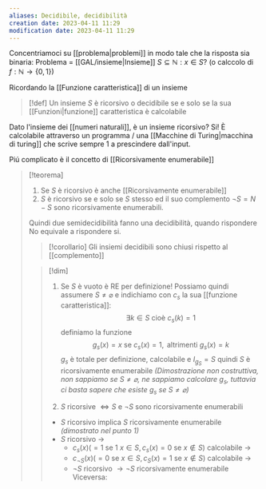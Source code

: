 ```yaml
---
aliases: Decidibile, decidibilità
creation date: 2023-04-11 11:29
modification date: 2023-04-11 11:29
---
```


Concentriamoci su [[problema|problemi]] in modo tale che la risposta sia binaria:
Problema = [[GAL/insieme|Insieme]] $S \subseteq \mathbb{N} : x \in S$?
(o calccolo di $f : \mathbb{N} \to \{ 0,1 \}$)

Ricordando la [[Funzione caratteristica]] di un insieme

> [!def]
> Un insieme $S$ è ricorsivo o decidibile se e solo se la sua [[Funzioni|funzione]] caratteristica è calcolabile

Dato l'insieme dei [[numeri naturali]], è un insieme ricorsivo?
Si! È calcolabile attraverso un programma / una [[Macchine di Turing|macchina di turing]] che scrive sempre 1 a prescindere dall'input. 

Piú complicato è il concetto di [[Ricorsivamente enumerabile]]

>[!teorema]
>1. Se $S$ è ricorsivo è anche [[Ricorsivamente enumerabile]]
>2. $S$ è ricorsivo se e solo se $S$ stesso ed il suo complemento $\neg S = N - S$ sono ricorsivamente enumerabili.
>
>Quindi due semidecidibilità fanno una decidibilità, quando rispondere No equivale a rispondere si.
>
>>[!corollario]
>>Gli insiemi decidibili sono chiusi rispetto al [[complemento]]
>
>>[!dim]
>>1. Se $S$ è vuoto è RE per definizione!
>>   Possiamo quindi assumere $S \neq \varnothing$ e indichiamo con $c_{s}$ la sua [[funzione caratteristica]]:
>>   $$ \exists k \in S  \text{ cioè } c_{s}(k) = 1$$
>>   definiamo la funzione
>>   $$ g_{s}(x) = x \text{ se } c_{s}(x) = 1, \text{ altrimenti }g_{s}(x)=k $$
>>   $g_{s}$ è totale per definizione, calcolabile e $I_{g_{S}} = S$
>>   quindi $S$ è ricorsivamente enumerabile
>>   *(Dimostrazione non costruttiva, non sappiamo se $S \neq \varnothing$, ne sappiamo calcolare $g_{s}$, tuttavia ci basta sapere che esiste $g_{s}$ se $S \neq \varnothing$)*
>>
>>2. $S$ ricorsive $\iff S$ e $\neg S$ sono ricorsivamente enumerabili
>>   - $S$ ricorsivo implica $S$ ricorsivamente enumerabile *(dimostrato nel punto 1)*
>>   - $S$ ricorsivo $\to$
>>     - $c_{s}(x) (=1 \text{ se 1 }x \in S, c_{s}(x) =0 \text{ se } x \notin S)$ calcolabile ->
>>     - $c_{\neg S}(x) (= 0 \text{ se }x \in S, c_{S}(x) = 1 \text{ se } x \notin S)$ calcolabile ->
>>     - $\neg S$ ricorsivo $\to \neg S$ ricorsivamente enumerabile
>>   Viceversa: